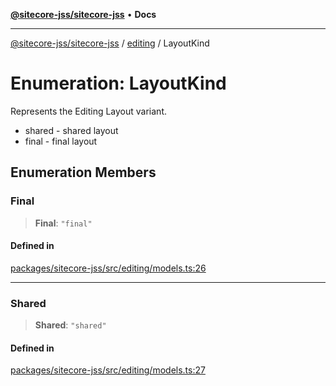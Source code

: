 [**@sitecore-jss/sitecore-jss**](../../README.md) • **Docs**

***

[@sitecore-jss/sitecore-jss](../../README.md) / [editing](../README.md) / LayoutKind

# Enumeration: LayoutKind

Represents the Editing Layout variant.
- shared - shared layout
- final - final layout

## Enumeration Members

### Final

> **Final**: `"final"`

#### Defined in

[packages/sitecore-jss/src/editing/models.ts:26](https://github.com/Sitecore/jss/blob/e507e97cfa27e316b3c99ba5c513dce49973a5f1/packages/sitecore-jss/src/editing/models.ts#L26)

***

### Shared

> **Shared**: `"shared"`

#### Defined in

[packages/sitecore-jss/src/editing/models.ts:27](https://github.com/Sitecore/jss/blob/e507e97cfa27e316b3c99ba5c513dce49973a5f1/packages/sitecore-jss/src/editing/models.ts#L27)
